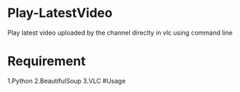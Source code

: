 # Play-LatestVideo
Play latest video uploaded by the channel direclty in vlc using command line
# Requirement
1.Python
2.BeautifulSoup
3.VLC
#Usage
